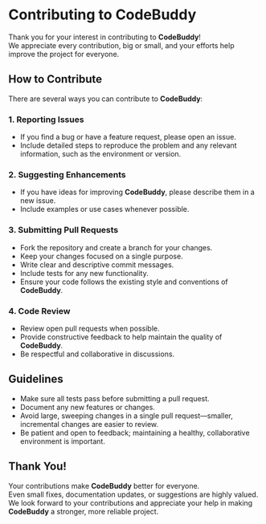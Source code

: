 # Contributing to CodeBuddy

Thank you for your interest in contributing to **CodeBuddy**!  
We appreciate every contribution, big or small, and your efforts help improve the project for everyone.

## How to Contribute

There are several ways you can contribute to **CodeBuddy**:

### 1. Reporting Issues

- If you find a bug or have a feature request, please open an issue.
- Include detailed steps to reproduce the problem and any relevant information, such as the environment or version.

### 2. Suggesting Enhancements

- If you have ideas for improving **CodeBuddy**, please describe them in a new issue.
- Include examples or use cases whenever possible.

### 3. Submitting Pull Requests

- Fork the repository and create a branch for your changes.
- Keep your changes focused on a single purpose.
- Write clear and descriptive commit messages.
- Include tests for any new functionality.
- Ensure your code follows the existing style and conventions of **CodeBuddy**.

### 4. Code Review

- Review open pull requests when possible.
- Provide constructive feedback to help maintain the quality of **CodeBuddy**.
- Be respectful and collaborative in discussions.

## Guidelines

- Make sure all tests pass before submitting a pull request.
- Document any new features or changes.
- Avoid large, sweeping changes in a single pull request—smaller, incremental changes are easier to review.
- Be patient and open to feedback; maintaining a healthy, collaborative environment is important.

## Thank You!

Your contributions make **CodeBuddy** better for everyone.  
Even small fixes, documentation updates, or suggestions are highly valued.  
We look forward to your contributions and appreciate your help in making **CodeBuddy** a stronger, more reliable project.
